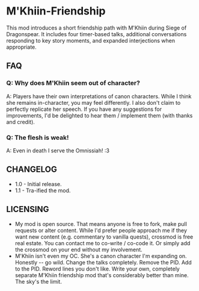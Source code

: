# M'Khiin-Friendship

This mod introduces a short friendship path with M'Khiin during Siege of Dragonspear. It includes four timer-based talks, additional conversations responding to key story moments, and expanded interjections when appropriate.

## FAQ

### Q: Why does M'Khiin seem out of character?

A: Players have their own interpretations of canon characters. While I think she remains in-character, you may feel differently. I also don't claim to perfectly replicate her speech. If you have any suggestions for improvements, I'd be delighted to hear them / implement them (with thanks and credit).

### Q: The flesh is weak!

A: Even in death I serve the Omnissiah! :3

## CHANGELOG

* 1.0 - Initial release.
* 1.1 - Tra-ified the mod.

## LICENSING

* My mod is open source. That means anyone is free to fork, make pull requests or alter content. While I'd prefer people approach me if they want new content (e.g. commentary to vanilla quests), crossmod is free real estate. You can contact me to co-write / co-code it. Or simply add the crossmod on your end without my involvement.
* M'Khiin isn't even my OC. She's a canon character I'm expanding on. Honestly -- go wild. Change the talks completely. Remove the PID. Add to the PID. Reword lines you don't like. Write your own, completely separate M'Khiin friendship mod that's considerably better than mine. The sky's the limit.
